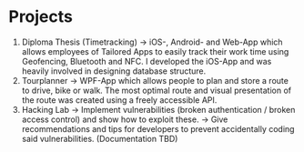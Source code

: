 # Projects
1) Diploma Thesis (Timetracking)
    -> iOS-, Android- and Web-App which allows employees of Tailored Apps to easily track their work time
       using Geofencing, Bluetooth and NFC. I developed the iOS-App and was heavily involved in designing
       database structure.
2) Tourplanner
    -> WPF-App which allows people to plan and store a route to drive, bike or walk. The most optimal route
       and visual presentation of the route was created using a freely accessible API.
3) Hacking Lab
    -> Implement vulnerabilities (broken authentication / broken access control) and show how to exploit these.
    -> Give recommendations and tips for developers to prevent accidentally coding said vulnerabilities.
       (Documentation TBD)
